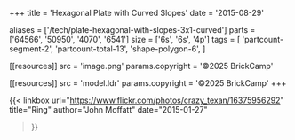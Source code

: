 +++
title = 'Hexagonal Plate with Curved Slopes'
date  = '2015-08-29'

aliases = ['/tech/plate-hexagonal-with-slopes-3x1-curved']
parts = ['64566', '50950', '4070', '6541']
size  = ['6s', '6s', '4p']
tags  = [
  'partcount-segment-2',
  'partcount-total-13',
  'shape-polygon-6',
]

[[resources]]
src              = 'image.png'
params.copyright = '©2025 BrickCamp'

[[resources]]
src              = 'model.ldr'
params.copyright = '©2025 BrickCamp'
+++

{{< linkbox
    url="https://www.flickr.com/photos/crazy_texan/16375956292"
    title="Ring"
    author="John Moffatt"
    date="2015-01-27"
>}}
